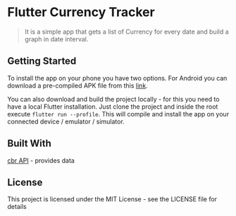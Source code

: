 # Flutter Currency Tracker

> It is a simple app that gets a list of Currency for every date and build a graph in date interval.

## Getting Started

To install the app on your phone you have two options. For Android you can download a pre-compiled
APK file from this [link](https://github.com/egbred/flutter-currency-tracker/releases/download/1.0.0/app-release.apk).

You can also download and build the project locally - for this you need to have a local Flutter installation.
Just clone the project and inside the root execute `flutter run --profile`.
This will compile and install the app on your connected device / emulator / simulator.

## Built With

[cbr API](http://www.cbr.ru/development/sxml/) - provides data

## License

This project is licensed under the MIT License - see the LICENSE file for details
